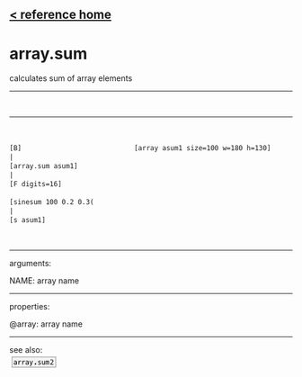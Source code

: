 [< reference home](ceammc_lib.html)
---

# array.sum


calculates sum of array elements

---

<br>


---


```


[B]                            [array asum1 size=100 w=180 h=130]
|
[array.sum asum1]
|
[F digits=16]

[sinesum 100 0.2 0.3(
|
[s asum1]

            
```

---
arguments:

NAME: array name<br>

---
properties:

@array: array name<br>

---
see also:<br>
[![array.sum2](img/object_array.sum2.png)](array.sum2.html)
